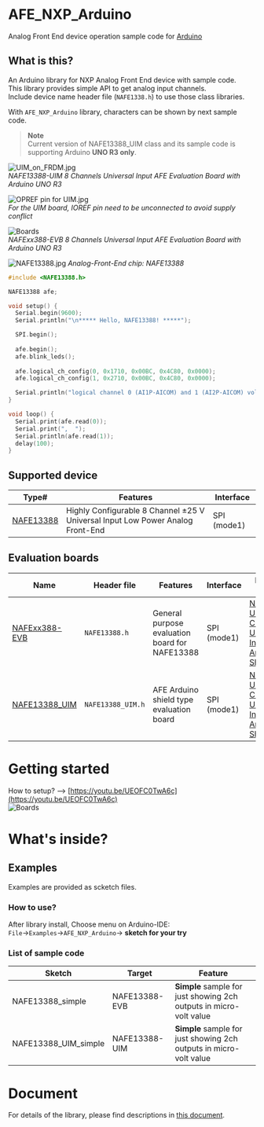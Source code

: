 # AFE_NXP_Arduino
Analog Front End device operation sample code for [Arduino](https://www.arduino.cc) 

## What is this?
An Arduino library for NXP Analog Front End device with sample code.  
This library provides simple API to get analog input channels.  
Include device name header file (`NAFE1338.h`) to use those class libraries. 

With `AFE_NXP_Arduino` library, characters can be shown by next sample code. 

> **Note**  
> Current version of NAFE13388_UIM class and its sample code is supporting Arduino **UNO R3 only**. 

![UIM_on_FRDM.jpg](https://github.com/teddokano/additional_files/blob/main/AFE_NXP_Arduino/UIM.jpg)  
_NAFE13388-UIM 8 Channels Universal Input AFE Evaluation Board with Arduino UNO R3_

![OPREF pin for UIM.jpg](https://github.com/teddokano/additional_files/blob/main/AFE_NXP_Arduino/IOREF.jpg)  
_For the UIM board, IOREF pin need to be unconnected to avoid supply conflict_

![Boards](https://github.com/teddokano/additional_files/blob/main/AFE_NXP_Arduino/afe.jpg)  
_NAFExx388-EVB 8 Channels Universal Input AFE Evaluation Board with Arduino UNO R3_

![NAFE13388.jpg](https://github.com/teddokano/additional_files/blob/main/AFE_NXP_Arduino/NAFE13388.jpg)
*Analog-Front-End chip: NAFE13388*



```cpp
#include <NAFE13388.h>

NAFE13388 afe;

void setup() {
  Serial.begin(9600);
  Serial.println("\n***** Hello, NAFE13388! *****");

  SPI.begin();
  
  afe.begin();
  afe.blink_leds();
  
  afe.logical_ch_config(0, 0x1710, 0x00BC, 0x4C80, 0x0000);
  afe.logical_ch_config(1, 0x2710, 0x00BC, 0x4C80, 0x0000);

  Serial.println("logical channel 0 (AI1P-AICOM) and 1 (AI2P-AICOM) voltages are shown in micro-volt");
}

void loop() {
  Serial.print(afe.read(0));
  Serial.print(",  ");
  Serial.println(afe.read(1));
  delay(100);
}
```

## Supported device
Type#|Features|Interface
---|---|---
[NAFE13388](https://www.nxp.com/products/peripherals-and-logic/signal-chain/analog-front-end/highly-configurable-8-channel-25-v-universal-input-low-power-analog-front-end:NAFEx1388)	|Highly Configurable 8 Channel ±25 V Universal Input Low Power Analog Front-End	|SPI (mode1)

## Evaluation boards
Name|Header file|Features|Interface|Evaluation board
---|---|---|---|---
[NAFExx388-EVB](https://www.nxp.com/design/design-center/development-boards-and-designs/NAFExx388-EVB)	|`NAFE13388.h`	|	General purpose evaluation board for NAFE13388 |SPI (mode1)	|[NAFE13388-UIM 8-Channel Universal Input AFE Arduino® Shield Board](https://www.nxp.com/design/design-center/development-boards-and-designs/NAFExx388-EVB)
[NAFE13388_UIM](https://www.nxp.com/products/peripherals-and-logic/signal-chain/analog-front-end/highly-configurable-8-channel-25-v-universal-input-low-power-analog-front-end:NAFEx1388)	|`NAFE13388_UIM.h`	|AFE Arduino shield type evaluation board |SPI (mode1)	|[NAFE13388-UIM 8-Channel Universal Input AFE Arduino® Shield Board](https://www.nxp.com/design/design-center/development-boards-and-designs/NAFE13388-UIM)

# Getting started
How to setup? --> [https://youtu.be/UEOFC0TwA6c](https://youtu.be/UEOFC0TwA6c)  
![Boards](https://github.com/teddokano/additional_files/blob/main/AFE_NXP_Arduino/demo_video.png) 

# What's inside?

## Examples
Examples are provided as scketch files.

### How to use?

After library install, Choose menu on Arduino-IDE: `File`→`Examples`→`AFE_NXP_Arduino`→ **sketch for your try**

### List of sample code

Sketch|Target|Feature
---|---|---
NAFE13388_simple		|NAFE13388-EVB	|**Simple** sample for just showing 2ch outputs in micro-volt value
NAFE13388_UIM_simple		|NAFE13388-UIM	|**Simple** sample for just showing 2ch outputs in micro-volt value


# Document
For details of the library, please find descriptions in [this document](https://teddokano.github.io/AFE_NXP_Arduino/annotated.html).
